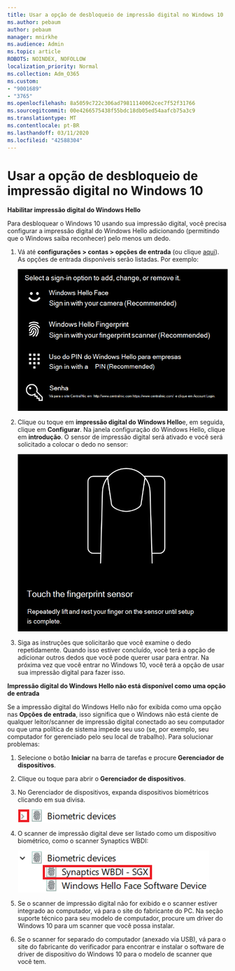 ```yaml
---
title: Usar a opção de desbloqueio de impressão digital no Windows 10
ms.author: pebaum
author: pebaum
manager: mnirkhe
ms.audience: Admin
ms.topic: article
ROBOTS: NOINDEX, NOFOLLOW
localization_priority: Normal
ms.collection: Adm_O365
ms.custom:
- "9001689"
- "3765"
ms.openlocfilehash: 8a5059c722c306ad79811140062cec7f52f31766
ms.sourcegitcommit: 00e4266575438f55bdc18db05ed54aafcb75a3c9
ms.translationtype: MT
ms.contentlocale: pt-BR
ms.lasthandoff: 03/11/2020
ms.locfileid: "42588304"
---
```

# <a name="use-fingerprint-unlock-option-in-windows-10"></a>Usar a opção de desbloqueio de impressão digital no Windows 10

**Habilitar impressão digital do Windows Hello**

Para desbloquear o Windows 10 usando sua impressão digital, você precisa configurar a impressão digital do Windows Hello adicionando (permitindo que o Windows saiba reconhecer) pelo menos um dedo. 

1. Vá até **configurações > contas > opções de entrada** (ou clique [aqui](ms-settings:signinoptions?activationSource=GetHelp)). As opções de entrada disponíveis serão listadas. Por exemplo:

    ![Opções de entrada.](media/sign-in-options.png)

2. Clique ou toque em **impressão digital do Windows Hello**e, em seguida, clique em **Configurar**. Na janela configuração do Windows Hello, clique em **introdução**. O sensor de impressão digital será ativado e você será solicitado a colocar o dedo no sensor:

   ![Sensor de impressão digital.](media/fingerprint-sensor.png)

3. Siga as instruções que solicitarão que você examine o dedo repetidamente. Quando isso estiver concluído, você terá a opção de adicionar outros dedos que você pode querer usar para entrar. Na próxima vez que você entrar no Windows 10, você terá a opção de usar sua impressão digital para fazer isso.

**Impressão digital do Windows Hello não está disponível como uma opção de entrada**

Se a impressão digital do Windows Hello não for exibida como uma opção nas **Opções de entrada**, isso significa que o Windows não está ciente de qualquer leitor/scanner de impressão digital conectado ao seu computador ou que uma política de sistema impede seu uso (se, por exemplo, seu computador for gerenciado pelo seu local de trabalho). Para solucionar problemas: 

1. Selecione o botão **Iniciar** na barra de tarefas e procure **Gerenciador de dispositivos**.

2. Clique ou toque para abrir o **Gerenciador de dispositivos**.

3. No Gerenciador de dispositivos, expanda dispositivos biométricos clicando em sua divisa.

   ![Dispositivos biométricos.](media/biometric-devices.png)

4. O scanner de impressão digital deve ser listado como um dispositivo biométrico, como o scanner Synaptics WBDI:

   ![Dispositivos biométricos.](media/biometric-devices-expanded.png)

5. Se o scanner de impressão digital não for exibido e o scanner estiver integrado ao computador, vá para o site do fabricante do PC. Na seção suporte técnico para seu modelo de computador, procure um driver do Windows 10 para um scanner que você possa instalar.

6. Se o scanner for separado do computador (anexado via USB), vá para o site do fabricante do verificador para encontrar e instalar o software de driver de dispositivo do Windows 10 para o modelo de scanner que você tem.
